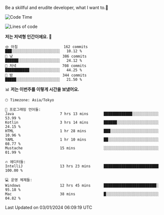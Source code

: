 Be a skillful and erudite developer, what I want to.👶

<!--START_SECTION:waka-->
![Code Time](http://img.shields.io/badge/Code%20Time-399%20hrs%2025%20mins-blue)

![Lines of code](https://img.shields.io/badge/%EC%A0%80%EB%8A%94%20%EC%97%AC%ED%83%9C%EA%B9%8C%EC%A7%80%20-749.1%20thousand%20%EC%A4%84%EC%9D%98%20%EC%BD%94%EB%93%9C%EB%A5%BC%20%EC%9E%91%EC%84%B1%ED%96%88%EC%96%B4%EC%9A%94.-blue)

**저는 저녁형 인간이에요. 🦉** 

```text
🌞 아침                     162 commits         ███░░░░░░░░░░░░░░░░░░░░░░   10.12 % 
🌆 낮　                     386 commits         ██████░░░░░░░░░░░░░░░░░░░   24.12 % 
🌃 저녁                     708 commits         ███████████░░░░░░░░░░░░░░   44.25 % 
🌙 밤　                     344 commits         █████░░░░░░░░░░░░░░░░░░░░   21.50 % 
```


📊 **저는 이번주를 이렇게 시간을 보냈어요.** 

```text
🕑︎ Timezone: Asia/Tokyo

💬 프로그래밍 언어들: 
Java                     7 hrs 13 mins       █████████████░░░░░░░░░░░░   53.99 % 
Kotlin                   3 hrs 14 mins       ██████░░░░░░░░░░░░░░░░░░░   24.15 % 
HTML                     1 hr 28 mins        ███░░░░░░░░░░░░░░░░░░░░░░   10.96 % 
YAML                     1 hr 10 mins        ██░░░░░░░░░░░░░░░░░░░░░░░   08.77 % 
Mustache                 15 mins             ░░░░░░░░░░░░░░░░░░░░░░░░░   01.99 % 

🔥 에디터들: 
IntelliJ                 13 hrs 23 mins      █████████████████████████   100.00 % 

💻 운영 체제들: 
Windows                  12 hrs 45 mins      ████████████████████████░   95.18 % 
Mac                      38 mins             █░░░░░░░░░░░░░░░░░░░░░░░░   04.82 % 
```


 Last Updated on 03/01/2024 06:09:19 UTC
<!--END_SECTION:waka-->
